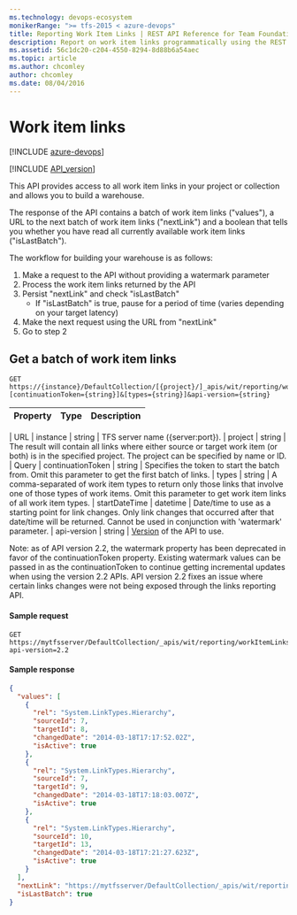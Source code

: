 ```yaml
---
ms.technology: devops-ecosystem
monikerRange: ">= tfs-2015 < azure-devops"
title: Reporting Work Item Links | REST API Reference for Team Foundation Server
description: Report on work item links programmatically using the REST APIs for Team Foundation Server.
ms.assetid: 56c1dc20-c204-4550-8294-8d88b6a54aec
ms.topic: article
ms.author: chcomley
author: chcomley
ms.date: 08/04/2016
---
```


# Work item links

[!INCLUDE [azure-devops](../_data/azure-devops-message.md)]

[!INCLUDE [API_version](../_data/version2-2.md)]

This API provides access to all work item links in your project or collection and allows you to build a warehouse.

The response of the API contains a batch of work item links ("values"), a URL to the next batch of work item links ("nextLink") and a boolean that tells you whether you have read all currently available work item links ("isLastBatch").

The workflow for building your warehouse is as follows:

1. Make a request to the API without providing a watermark parameter
2. Process the work item links returned by the API
3. Persist "nextLink" and check "isLastBatch"
   - If "isLastBatch" is true, pause for a period of time (varies depending on your target latency)
4. Make the next request using the URL from "nextLink"
5. Go to step 2

## Get a batch of work item links

```no-highlight
GET https://{instance}/DefaultCollection/[{project}/]_apis/wit/reporting/workItemLinks?[continuationToken={string}]&[types={string}]&api-version={string}
```

| Property | Type | Description |
| :------- | :--- | :---------- |


| URL
| instance | string | TFS server name ({server:port}).
| project | string | The result will contain all links where either source or target work item (or both) is in the specified project. The project can be specified by name or ID.
| Query
| continuationToken | string | Specifies the token to start the batch from. Omit this parameter to get the first batch of links.
| types | string | A comma-separated of work item types to return only those links that involve one of those types of work items. Omit this parameter to get work item links of all work item types.
| startDateTime | datetime | Date/time to use as a starting point for link changes. Only link changes that occurred after that date/time will be returned. Cannot be used in conjunction with 'watermark' parameter.
| api-version | string | [Version](../../concepts/rest-api-versioning.md) of the API to use.

Note: as of API version 2.2, the watermark property has been deprecated in favor of the continuationToken property. Existing watermark values can be passed in as the continuationToken to continue getting incremental updates when using the version 2.2 APIs.
API version 2.2 fixes an issue where certain links changes were not being exposed through the links reporting API.

#### Sample request

```
GET https://mytfsserver/DefaultCollection/_apis/wit/reporting/workItemLinks?api-version=2.2
```

#### Sample response

```json
{
  "values": [
    {
      "rel": "System.LinkTypes.Hierarchy",
      "sourceId": 7,
      "targetId": 8,
      "changedDate": "2014-03-18T17:17:52.02Z",
      "isActive": true
    },
    {
      "rel": "System.LinkTypes.Hierarchy",
      "sourceId": 7,
      "targetId": 9,
      "changedDate": "2014-03-18T17:18:03.007Z",
      "isActive": true
    },
    {
      "rel": "System.LinkTypes.Hierarchy",
      "sourceId": 10,
      "targetId": 13,
      "changedDate": "2014-03-18T17:21:27.623Z",
      "isActive": true
    }
  ],
  "nextLink": "https://mytfsserver/DefaultCollection/_apis/wit/reporting/workItemLinks?continuationToken=6281123&api-version=2.2",
  "isLastBatch": true
}
```
